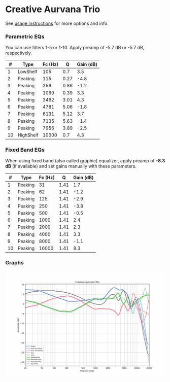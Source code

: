# Creative Aurvana Trio
See [usage instructions](https://github.com/jaakkopasanen/AutoEq#usage) for more options and info.

### Parametric EQs
You can use filters 1-5 or 1-10. Apply preamp of -5.7 dB or -5.7 dB, respectively.

|   # | Type      |   Fc (Hz) |    Q |   Gain (dB) |
|-----|-----------|-----------|------|-------------|
|   1 | LowShelf  |       105 | 0.7  |         3.5 |
|   2 | Peaking   |       115 | 0.27 |        -4.8 |
|   3 | Peaking   |       356 | 0.86 |        -1.2 |
|   4 | Peaking   |      1069 | 0.39 |         3.3 |
|   5 | Peaking   |      3462 | 3.01 |         4.3 |
|   6 | Peaking   |      4781 | 5.06 |        -1.8 |
|   7 | Peaking   |      6131 | 5.12 |         3.7 |
|   8 | Peaking   |      7135 | 5.63 |        -1.4 |
|   9 | Peaking   |      7956 | 3.89 |        -2.5 |
|  10 | HighShelf |     10000 | 0.7  |         4.3 |

### Fixed Band EQs
When using fixed band (also called graphic) equalizer, apply preamp of **-8.3 dB** (if available) and set gains manually with these parameters.

|   # | Type    |   Fc (Hz) |    Q |   Gain (dB) |
|-----|---------|-----------|------|-------------|
|   1 | Peaking |        31 | 1.41 |         1.7 |
|   2 | Peaking |        62 | 1.41 |        -1.2 |
|   3 | Peaking |       125 | 1.41 |        -2.9 |
|   4 | Peaking |       250 | 1.41 |        -3.8 |
|   5 | Peaking |       500 | 1.41 |        -0.5 |
|   6 | Peaking |      1000 | 1.41 |         2.4 |
|   7 | Peaking |      2000 | 1.41 |         2.3 |
|   8 | Peaking |      4000 | 1.41 |         3.3 |
|   9 | Peaking |      8000 | 1.41 |        -1.1 |
|  10 | Peaking |     16000 | 1.41 |         8.3 |

### Graphs
![](./Creative%20Aurvana%20Trio.png)
